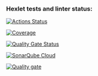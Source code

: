 ### Hexlet tests and linter status:
[![Actions Status](https://github.com/Freemason-EAG/frontend-project-46/actions/workflows/hexlet-check.yml/badge.svg)](https://github.com/Freemason-EAG/frontend-project-46/actions)

[![Coverage](https://sonarcloud.io/api/project_badges/measure?project=Freemason-EAG_frontend-project-46&metric=coverage)](https://sonarcloud.io/summary/new_code?id=Freemason-EAG_frontend-project-46)

[![Quality Gate Status](https://sonarcloud.io/api/project_badges/measure?project=Freemason-EAG_frontend-project-46&metric=alert_status)](https://sonarcloud.io/summary/new_code?id=Freemason-EAG_frontend-project-46)

[![SonarQube Cloud](https://sonarcloud.io/images/project_badges/sonarcloud-light.svg)](https://sonarcloud.io/summary/new_code?id=Freemason-EAG_frontend-project-46)

[![Quality gate](https://sonarcloud.io/api/project_badges/quality_gate?project=Freemason-EAG_frontend-project-46)](https://sonarcloud.io/summary/new_code?id=Freemason-EAG_frontend-project-46)
